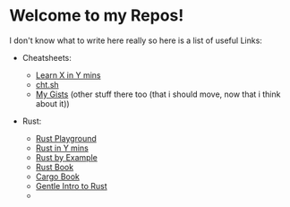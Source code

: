 # Welcome to my Repos!

I don't know what to write here really so here is a list of useful Links:

- Cheatsheets:
  - [Learn X in Y mins](https://learnxinyminutes.com/)
  - [cht.sh](cht.sh)
  - [My Gists](https://gist.github.com/ItsNMB) (other stuff there too (that i should move, now that i think about it))

- Rust:
  - [Rust Playground](https://play.rust-lang.org/?version=stable&mode=debug&edition=2021)
  - [Rust in Y mins](https://learnxinyminutes.com/docs/rust/)
  - [Rust by Example](https://doc.rust-lang.org/rust-by-example/)
  - [Rust Book](https://doc.rust-lang.org/book/ch01-00-getting-started.html)
  - [Cargo Book](https://doc.rust-lang.org/cargo/index.html)
  - [Gentle Intro to Rust](https://stevedonovan.github.io/rust-gentle-intro/readme.html)
  - 
